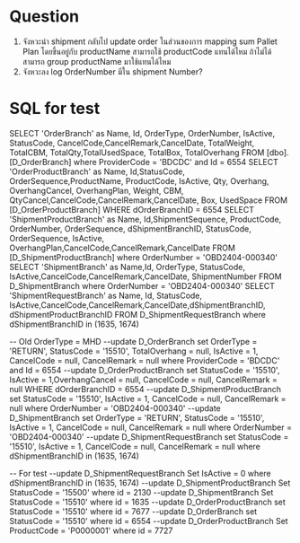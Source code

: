 # Question

1. จังหวะนำ shipment กลับไป update order ในส่วนของการ mapping sum Pallet Plan โดยขึ้นอยู่กับ productName สามารถใช้ productCode แทนได้ไหม ถ้าไม่ได้ สามารถ group productName มาใช้แทนได้ไหม
2. จังหวะลง log OrderNumber มีใน shipment Number?

# SQL for test
SELECT 'OrderBranch' as Name, Id, OrderType, OrderNumber, IsActive, StatusCode, CancelCode,CancelRemark,CancelDate, TotalWeight, TotalCBM, TotalQty,TotalUsedSpace, TotalBox, TotalOverhang FROM [dbo].[D_OrderBranch] where ProviderCode = 'BDCDC' and Id = 6554
SELECT 'OrderProductBranch' as Name, Id,StatusCode, OrderSequence,ProductName, ProductCode, IsActive, Qty, Overhang, OverhangCancel, OverhangPlan, Weight, CBM, QtyCancel,CancelCode,CancelRemark,CancelDate, Box, UsedSpace FROM [D_OrderProductBranch] WHERE dOrderBranchID = 6554
SELECT 'ShipmentProductBranch' as Name, Id,ShipmentSequence, ProductCode, OrderNumber, OrderSequence, dShipmentBranchID, StatusCode, OrderSequence, IsActive, OverhangPlan,CancelCode,CancelRemark,CancelDate FROM [D_ShipmentProductBranch] where OrderNumber = 'OBD2404-000340'
SELECT 'ShipmentBranch' as Name,Id, OrderType, StatusCode, IsActive,CancelCode,CancelRemark,CancelDate, ShipmentNumber FROM D_ShipmentBranch where OrderNumber = 'OBD2404-000340'
SELECT 'ShipmentRequestBranch' as Name, Id, StatusCode, IsActive,CancelCode,CancelRemark,CancelDate,dShipmentBranchID, dShipmentProductBranchID FROM D_ShipmentRequestBranch where dShipmentBranchID in (1635, 1674)

-- Old OrderType = MHD
--update D_OrderBranch set OrderType = 'RETURN', StatusCode = '15510', TotalOverhang = null, IsActive = 1, CancelCode = null, CancelRemark = null where ProviderCode = 'BDCDC' and Id = 6554
--update D_OrderProductBranch set StatusCode = '15510', IsActive = 1,OverhangCancel = null, CancelCode = null, CancelRemark = null WHERE dOrderBranchID = 6554
--update D_ShipmentProductBranch set StatusCode = '15510', IsActive = 1, CancelCode = null, CancelRemark = null where OrderNumber = 'OBD2404-000340'
--update D_ShipmentBranch set OrderType = 'RETURN', StatusCode = '15510', IsActive = 1, CancelCode = null, CancelRemark = null where OrderNumber = 'OBD2404-000340'
--update D_ShipmentRequestBranch set StatusCode = '15510', IsActive = 1, CancelCode = null, CancelRemark = null where dShipmentBranchID in (1635, 1674)

-- For test
--update D_ShipmentRequestBranch Set IsActive = 0 where dShipmentBranchID in (1635, 1674)
--update D_ShipmentProductBranch Set StatusCode = '15500' where id = 2130
--update D_ShipmentBranch Set StatusCode = '15510' where id = 1635
--update D_OrderProductBranch set StatusCode = '15510' where id = 7677
--update D_OrderBranch set StatusCode = '15510' where id = 6554
--update D_OrderProductBranch Set ProductCode = 'P0000001' where id = 7727